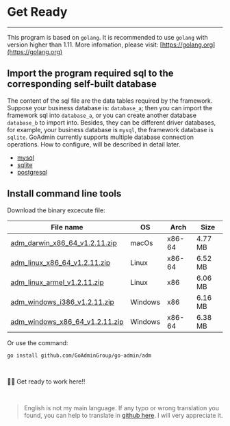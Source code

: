 # Get Ready
---

This program is based on ```golang```. It is recommended to use ```golang``` with version higher than 1.11. More infomation, please visit: [https://golang.org](https://golang.org)

## Import the program required sql to the corresponding self-built database

The content of the sql file are the data tables required by the framework. Suppose your business database is: ```database_a```; then you can import the framework sql into ```database_a```, or you can create another database ```database_b``` to import into. Besides, they can be different driver databases, for example, your business database is ```mysql```, the framework database is ```sqlite```. GoAdmin currently supports multiple database connection operations. How to configure, will be described in detail later.

- [mysql](https://raw.githubusercontent.com/GoAdminGroup/go-admin/master/data/admin.sql)
- [sqlite](https://raw.githubusercontent.com/GoAdminGroup/go-admin/master/data/admin.db)
- [postgresql](https://raw.githubusercontent.com/GoAdminGroup/go-admin/master/data/admin.pgsql)

## Install command line tools

Download the binary excecute file: 

|  File name   | OS  | Arch  | Size  |
|  ----  | ----  | ----  |----  |
| [adm_darwin_x86_64_v1.2.11.zip](http://file.go-admin.cn/go_admin/cli/v1_2_11/adm_darwin_x86_64_v1.2.11.zip)  | macOs | x86-64 | 4.77 MB
| [adm_linux_x86_64_v1.2.11.zip](http://file.go-admin.cn/go_admin/cli/v1_2_11/adm_linux_x86_64_v1.2.11.zip)  | Linux | x86-64   | 6.52 MB
| [adm_linux_armel_v1.2.11.zip](http://file.go-admin.cn/go_admin/cli/v1_2_11/adm_linux_armel_v1.2.11.zip)  | Linux | x86   | 6.06 MB
| [adm_windows_i386_v1.2.11.zip](http://file.go-admin.cn/go_admin/cli/v1_2_11/adm_windows_i386_v1.2.11.zip)  | Windows | x86  |6.16 MB
| [adm_windows_x86_64_v1.2.11.zip](http://file.go-admin.cn/go_admin/cli/v1_2_11/adm_windows_x86_64_v1.2.11.zip)  | Windows | x86-64   |6.38 MB


Or use the command:

```
go install github.com/GoAdminGroup/go-admin/adm
```

<br>

🍺🍺 Get ready to work here!!

<br>

> English is not my main language. If any typo or wrong translation you found, you can help to translate in [github here](https://github.com/GoAdminGroup/docs). I will very appreciate it.


